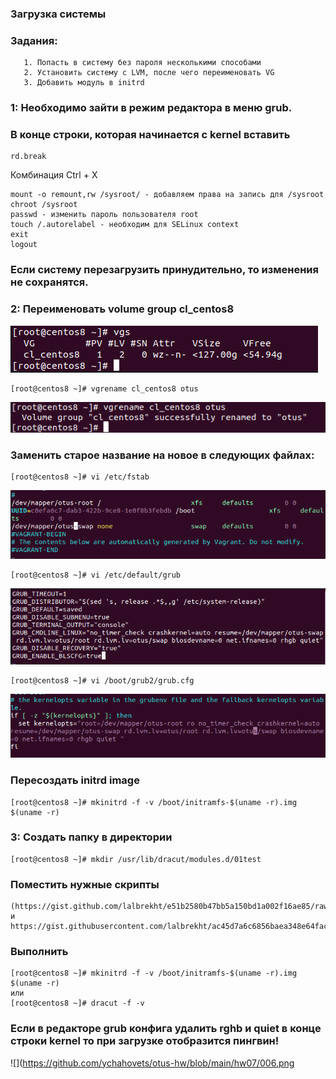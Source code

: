 ### Загрузка системы

### Задания:
```
   1. Попасть в систему без пароля несколькими способами
   2. Установить систему с LVM, после чего переименовать VG
   3. Добавить модуль в initrd
```
### 1: Необходимо зайти в режим редактора в меню grub.
### В конце строки, которая начинается с kernel вставить 
```
rd.break
```
Комбинация Ctrl + X
```
mount -o remount,rw /sysroot/ - добавляем права на запись для /sysroot
chroot /sysroot
passwd - изменить пароль пользователя root
touch /.autorelabel - необходим для SELinux context
exit
logout
```
### Если систему перезагрузить принудительно, то изменения не сохранятся.

### 2: Переименовать volume group cl_centos8
![](https://github.com/ychahovets/otus-hw/blob/main/hw07/001.png)
```
[root@centos8 ~]# vgrename cl_centos8 otus
```
![](https://github.com/ychahovets/otus-hw/blob/main/hw07/002.png)
### Заменить старое название на новое в следующих файлах:
```
[root@centos8 ~]# vi /etc/fstab
```
![](https://github.com/ychahovets/otus-hw/blob/main/hw07/003.png)
```
[root@centos8 ~]# vi /etc/default/grub
```
![](https://github.com/ychahovets/otus-hw/blob/main/hw07/004.png)
```
[root@centos8 ~]# vi /boot/grub2/grub.cfg
```
![](https://github.com/ychahovets/otus-hw/blob/main/hw07/005.png)
### Пересоздать initrd image 
```
[root@centos8 ~]# mkinitrd -f -v /boot/initramfs-$(uname -r).img $(uname -r)
```

### 3: Создать папку в директории 
```
[root@centos8 ~]# mkdir /usr/lib/dracut/modules.d/01test
```
### Поместить нужные скрипты 
```
(https://gist.github.com/lalbrekht/e51b2580b47bb5a150bd1a002f16ae85/raw/80060b7b300e193c187bbcda4d8fdf0e1c066af9/gistfile1.txt и https://gist.githubusercontent.com/lalbrekht/ac45d7a6c6856baea348e64fac43faf0/raw/69598efd5c603df310097b52019dc979e2cb342d/gistfile1.txt)
```
### Выполнить 
```
[root@centos8 ~]# mkinitrd -f -v /boot/initramfs-$(uname -r).img $(uname -r) 
или
[root@centos8 ~]# dracut -f -v
```
### Если в редакторе grub конфига удалить rghb и quiet в конце строки kernel то при загрузке отобразится пингвин! 
![](https://github.com/ychahovets/otus-hw/blob/main/hw07/006.png